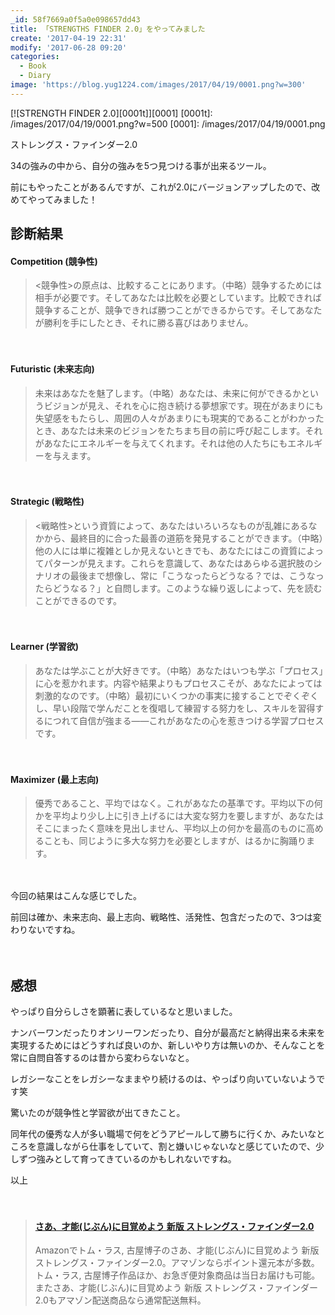 ```yaml
---
_id: 58f7669a0f5a0e098657dd43
title: 「STRENGTHS FINDER 2.0」をやってみました
create: '2017-04-19 22:31'
modify: '2017-06-28 09:20'
categories:
  - Book
  - Diary
image: 'https://blog.yug1224.com/images/2017/04/19/0001.png?w=300'
---
```


[![STRENGTH FINDER 2.0][0001t]][0001]
[0001t]: /images/2017/04/19/0001.png?w=500
[0001]: /images/2017/04/19/0001.png

ストレングス・ファインダー2.0

34の強みの中から、自分の強みを5つ見つける事が出来るツール。

前にもやったことがあるんですが、これが2.0にバージョンアップしたので、改めてやってみました！

<!-- more -->


## 診断結果

#### Competition (競争性)

><競争性>の原点は、比較することにあります。（中略）競争するためには相手が必要です。そしてあなたは比較を必要としています。比較できれば競争することが、競争できれば勝つことができるからです。そしてあなたが勝利を手にしたとき、それに勝る喜びはありません。

　

#### Futuristic (未来志向)

>未来はあなたを魅了します。（中略）あなたは、未来に何ができるかというビジョンが見え、それを心に抱き続ける夢想家です。現在があまりにも失望感をもたらし、周囲の人々があまりにも現実的であることがわかったとき、あなたは未来のビジョンをたちまち目の前に呼び起こします。それがあなたにエネルギーを与えてくれます。それは他の人たちにもエネルギーを与えます。

　

#### Strategic (戦略性)

><戦略性>という資質によって、あなたはいろいろなものが乱雑にあるなかから、最終目的に合った最善の道筋を発見することができます。（中略）他の人には単に複雑としか見えないときでも、あなたにはこの資質によってパターンが見えます。これらを意識して、あなたはあらゆる選択肢のシナリオの最後まで想像し、常に「こうなったらどうなる？では、こうなったらどうなる？」と自問します。このような繰り返しによって、先を読むことができるのです。

　

#### Learner (学習欲)

>あなたは学ぶことが大好きです。（中略）あなたはいつも学ぶ「プロセス」に心を惹かれます。内容や結果よりもプロセスこそが、あなたによっては刺激的なのです。（中略）最初にいくつかの事実に接することでぞくぞくし、早い段階で学んだことを復唱して練習する努力をし、スキルを習得するにつれて自信が強まる――これがあなたの心を惹きつける学習プロセスです。

　

#### Maximizer (最上志向)

>優秀であること、平均ではなく。これがあなたの基準です。平均以下の何かを平均より少し上に引き上げるには大変な努力を要しますが、あなたはそこにまったく意味を見出しません、平均以上の何かを最高のものに高めることも、同じように多大な努力を必要としますが、はるかに胸踊ります。

　

今回の結果はこんな感じでした。

前回は確か、未来志向、最上志向、戦略性、活発性、包含だったので、3つは変わりないですね。

　

## 感想

やっぱり自分らしさを顕著に表しているなと思いました。

ナンバーワンだったりオンリーワンだったり、自分が最高だと納得出来る未来を実現するためにはどうすれば良いのか、新しいやり方は無いのか、そんなことを常に自問自答するのは昔から変わらないなと。

レガシーなことをレガシーなままやり続けるのは、やっぱり向いていないようです笑

驚いたのが競争性と学習欲が出てきたこと。

同年代の優秀な人が多い職場で何をどうアピールして勝ちに行くか、みたいなところを意識しながら仕事をしていて、割と嫌いじゃないなと感じていたので、少しずつ強みとして育ってきているのかもしれないですね。

以上

　

<blockquote class="embedly-card" data-card-key="efc9713d77434ae8b88ef22dda0a91e8" data-card-controls="0" data-card-width="500" data-card-align="left"><h4><a href="https://www.amazon.co.jp/dp/4532321433/ref=as_li_ss_tl?ie=UTF8&qid=1492610436&sr=8-1&keywords=%E3%82%B9%E3%83%88%E3%83%AC%E3%83%B3%E3%82%B0%E3%82%B9+%E3%83%95%E3%82%A1%E3%82%A4%E3%83%B3%E3%83%80%E3%83%BC+amazon&linkCode=ll1&tag=yug1224-22&linkId=9a391ffe6977d189cb4e0e747a2d3e20">さあ、才能(じぶん)に目覚めよう 新版 ストレングス・ファインダー2.0</a></h4><p>Amazonでトム・ラス, 古屋博子のさあ、才能(じぶん)に目覚めよう 新版 ストレングス・ファインダー2.0。アマゾンならポイント還元本が多数。トム・ラス, 古屋博子作品ほか、お急ぎ便対象商品は当日お届けも可能。またさあ、才能(じぶん)に目覚めよう 新版 ストレングス・ファインダー2.0もアマゾン配送商品なら通常配送無料。</p></blockquote>
<script async src="//cdn.embedly.com/widgets/platform.js" charset="UTF-8"></script>
